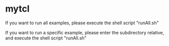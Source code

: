 # mytcl

If you want to run all examples, please execute the shell script "runAll.sh"

If you want to run a specific example, please enter the subdirectory relative, and execute the shell script "runAll.sh"
